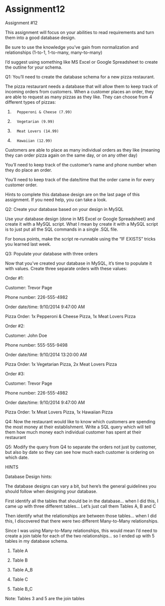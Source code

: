 # Assignment12
Assignment #12
 

This assignment will focus on your abilities to read requirements and turn them into a good database design.

 
Be sure to use the knowledge you’ve gain from normalization and relationships (1-to-1, 1-to-many, many-to-many)

 
I’d suggest using something like MS Excel or Google Spreadsheet to create the outline for your schema.

 
Q1: You’ll need to create the database schema for a new pizza restaurant.
 
The pizza restaurant needs a database that will allow them to keep track of incoming orders from customers. When a customer places an order, they are able to request as many pizzas as they like. They can choose from 4 different types of pizzas:

 
1.       Pepperoni & Cheese (7.99)

2.       Vegetarian (9.99)

3.       Meat Lovers (14.99)

4.       Hawaiian (12.99)

 
Customers are able to place as many individual orders as they like (meaning they can order pizza again on the same day, or on any other day)

 
You’ll need to keep track of the customer’s name and phone number when they do place an order.

 
You’ll need to keep track of the date/time that the order came in for every customer order.

 
Hints to complete this database design are on the last page of this assignment. If you need help, you can take a look.

 
Q2: Create your database based on your design in MySQL
 
Use your database design (done in MS Excel or Google Spreadsheet) and create it with a MySQL script. What I mean by create it with a MySQL script is to just put all the SQL commands in a single .SQL file.

 
For bonus points, make the script re-runnable using the “IF EXISTS” tricks you learned last week.

 
Q3: Populate your database with three orders
 
Now that you’ve created your database in MySQL, it’s time to populate it with values. Create three separate orders with these values:

 

Order #1:

 
Customer: Trevor Page

Phone number: 226-555-4982

Order date/time: 9/10/2014 9:47:00 AM

Pizza Order: 1x Pepperoni & Cheese Pizza, 1x Meat Lovers Pizza

 

Order #2:

 
Customer: John Doe

Phone number: 555-555-9498

Order date/time: 9/10/2014 13:20:00 AM

Pizza Order: 1x Vegetarian Pizza, 2x Meat Lovers Pizza

 

Order #3:

 
Customer: Trevor Page

Phone number: 226-555-4982

Order date/time: 9/10/2014 9:47:00 AM

Pizza Order: 1x Meat Lovers Pizza, 1x Hawaiian Pizza

 
Q4: Now the restaurant would like to know which customers are spending the most money at their establishment. Write a SQL query which will tell them how much money each individual customer has spent at their restaurant
 
Q5: Modify the query from Q4 to separate the orders not just by customer, but also by date so they can see how much each customer is ordering on which date.
 

HINTS

Database Design hints:
 
The database designs can vary a bit, but here’s the general guidelines you should follow when designing your database.

 
First identify all the tables that should be in the database… when I did this, I came up with three different tables… Let’s just call them Tables A, B and C

 
Then identify what the relationships are between those tables… when I did this, I discovered that there were two different Many-to-Many relationships.

 
Since I was using Many-to-Many relationships, this would mean I’d need to create a join table for each of the two relationships… so I ended up with 5 tables in my database schema.

 
1.  Table A

2.  Table B

3.  Table A_B

4.  Table C

5.  Table B_C

 
Note: Tables 3 and 5 are the join tables
